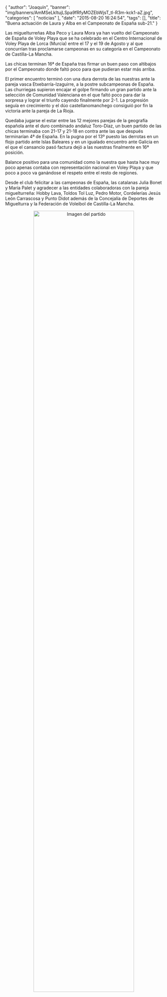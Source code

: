 {
  "author": "Joaquín", 
  "banner": "img/banners/AmMSeLkItujLSpa9fRfyMOZEbWjsT_tl-R3m-kck1-aZ.jpg", 
  "categories": [
    "noticias"
  ], 
  "date": "2015-08-20 16:24:54", 
  "tags": [], 
  "title": "Buena actuación de Laura y Alba en el Campeonato de España sub-21."
}

Las miguelturreñas Alba Peco y Laura Mora ya han vuelto del Campeonato de España de Voley Playa que se ha celebrado en el Centro Internacional de Voley Playa de Lorca (Murcia) entre el 17 y el 19 de Agosto y al que concurrían tras proclamarse campeonas en su categoría en el Campeonato de Castilla-La Mancha.

Las chicas terminan 16ª de España tras firmar un buen paso con altibajos por el Campeonato donde faltó poco para que pudieran estar más arriba.

El primer encuentro terminó con una dura derrota de las nuestras ante la pareja vasca Etxebarría-Izaguirre, a la postre subcampeonas de España. Las churriegas supieron encajar el golpe firmando un gran partido ante la selección de Comunidad Valenciana en el que faltó poco para dar la sorpresa y lograr el triunfo cayendo finalmente por 2-1. La progresión seguía en crecimiento y el dúo castellanomanchego consiguió por fin la victoria ante la pareja de La Rioja.

Quedaba jugarse el estar entre las 12 mejores parejas de la geografía española ante el duro combinado andaluz Toro-Díaz, un buen partido de las chicas terminaba con 21-17 y 21-18 en contra ante las que después terminarían 4ª de España. En la pugna por el 13º puesto las derrotas en un flojo partido ante Islas Baleares y en un igualado encuentro ante Galicia en el que el cansancio pasó factura dejó a las nuestras finalmente en 16ª posición.

Balance positivo para una comunidad como la nuestra que hasta hace muy poco apenas contaba con representación nacional en Voley Playa y que poco a poco va ganándose el respeto entre el resto de regiones.

Desde el club felicitar a las campeonas de España, las catalanas Julia Bonet y María Palet y agradecer a las entidades colaboradoras con la pareja miguelturreña: Hobby Lava, Toldos Tol Luz, Pedro Motor, Cordelerías Jesús León Carrascosa y Punto Didot además de la Concejalía de Deportes de Miguelturra y la Federación de Voleibol de Castilla-La Mancha.

<center>
<a target="_new" href="http://www.advmiguelturra.org/img/banners/AmMSeLkItujLSpa9fRfyMOZEbWjsT_tl-R3m-kck1-aZ.jpg"> 
<img alt="Imagen del partido" width="80%" align="center" src="http://www.advmiguelturra.org/img/banners/AmMSeLkItujLSpa9fRfyMOZEbWjsT_tl-R3m-kck1-aZ.jpg"/> </a> </center>


